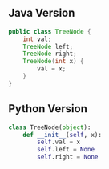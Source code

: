 ## Java Version
```Java
public class TreeNode {
    int val;
    TreeNode left;
    TreeNode right;
    TreeNode(int x) { 
        val = x; 
    }
}
```

## Python Version
```Python
class TreeNode(object):
    def __init__(self, x):
        self.val = x
        self.left = None
        self.right = None
```